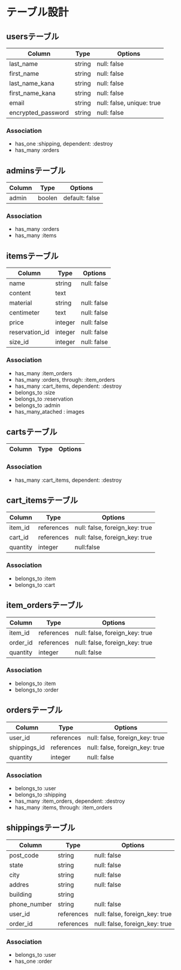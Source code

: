 # テーブル設計

## usersテーブル

| Column              | Type       | Options                        |
| ------------------- | ---------- | ------------------------------ |
| last_name           | string     | null: false                    |
| first_name          | string     | null: false                    |
| last_name_kana      | string     | null: false                    |
| first_name_kana     | string     | null: false                    |
| email               | string     | null: false, unique: true      |
| encrypted_password  | string     | null: false                    |

### Association
- has_one    :shipping, dependent: :destroy
- has_many   :orders

## adminsテーブル

| Column              | Type       | Options                        |
| ------------------- | ---------- | ------------------------------ |
| admin               | boolen     | default: false                 || 

### Association
- has_many   :orders
- has_many   :items

## itemsテーブル

| Column         | Type       | Options                         |
| -------------- | ---------- | ------------------------------- |
| name           | string     | null: false                     |
| content        | text       |                                 |
| material       | string     | null: false                     |
| centimeter     | text       | null: false                     |
| price          | integer    | null: false                     |
| reservation_id | integer    | null: false                     |
| size_id        | integer    | null: false                     |

### Association
- has_many   :item_orders
- has_many   :orders, through: :item_orders
- has_many   :cart_items, dependent: :destroy
- belongs_to :size
- belongs_to :reservation
- belongs_to :admin
- has_many_atached : images


## cartsテーブル

| Column  | Type       | Options                        |
| ------- | ---------- | ------------------------------ |

### Association
- has_many :cart_items, dependent: :destroy

## cart_itemsテーブル

| Column     | Type       | Options                        |
| ---------- | ---------- | ------------------------------ |
| item_id    | references | null: false, foreign_key: true |
| cart_id    | references | null: false, foreign_key: true |
| quantity   | integer    | null:false                     |

### Association
- belongs_to :item
- belongs_to :cart

## item_ordersテーブル

| Column   | Type       | Options                        |
| -------- | ---------- | ------------------------------ |
| item_id  | references | null: false, foreign_key: true |
| order_id | references | null: false, foreign_key: true |
| quantity | integer    | null: false                    |

### Association
- belongs_to :item
- belongs_to :order


## ordersテーブル

| Column       | Type       | Options                        |
| ------------ | ---------- | ------------------------------ |
| user_id      | references | null: false, foreign_key: true |
| shippings_id | references | null: false, foreign_key: true |
| quantity     | integer    | null: false                    |

### Association
- belongs_to :user
- belongs_to :shipping
- has_many   :item_orders, dependent: :destroy
- has_many   :items, through: :item_orders

## shippingsテーブル

| Column          | Type       | Options                        |
| --------------- | ---------- | ------------------------------ |
| post_code       | string     | null: false                    |
| state           | string     | null: false                    |
| city            | string     | null: false                    |
| addres          | string     | null: false                    |
| building        | string     |                                |
| phone_number    | string     | null: false                    |
| user_id         | references | null: false, foreign_key: true |
| order_id        | references | null: false, foreign_key: true |

### Association
- belongs_to :user
- has_one :order
